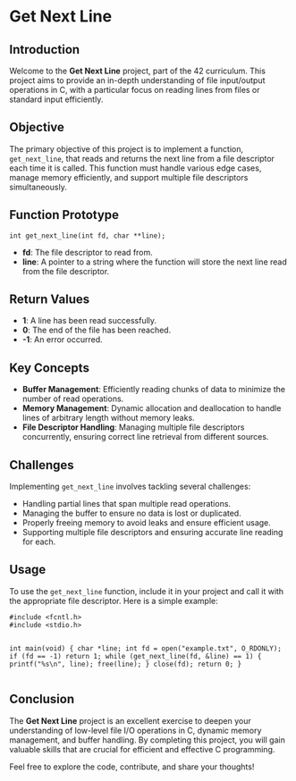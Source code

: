 <h1>Get Next Line</h1>

<h2>Introduction</h2>
<p>Welcome to the <strong>Get Next Line</strong> project, part of the 42 curriculum. This project aims to provide an in-depth understanding of file input/output operations in C, with a particular focus on reading lines from files or standard input efficiently.</p>

<h2>Objective</h2>
<p>The primary objective of this project is to implement a function, <code>get_next_line</code>, that reads and returns the next line from a file descriptor each time it is called. This function must handle various edge cases, manage memory efficiently, and support multiple file descriptors simultaneously.</p>

<h2>Function Prototype</h2>
<pre><code>int get_next_line(int fd, char **line);</code></pre>
<ul>
    <li><strong>fd</strong>: The file descriptor to read from.</li>
    <li><strong>line</strong>: A pointer to a string where the function will store the next line read from the file descriptor.</li>
</ul>

<h2>Return Values</h2>
<ul>
    <li><strong>1</strong>: A line has been read successfully.</li>
    <li><strong>0</strong>: The end of the file has been reached.</li>
    <li><strong>-1</strong>: An error occurred.</li>
</ul>

<h2>Key Concepts</h2>
<ul>
    <li><strong>Buffer Management</strong>: Efficiently reading chunks of data to minimize the number of read operations.</li>
    <li><strong>Memory Management</strong>: Dynamic allocation and deallocation to handle lines of arbitrary length without memory leaks.</li>
    <li><strong>File Descriptor Handling</strong>: Managing multiple file descriptors concurrently, ensuring correct line retrieval from different sources.</li>
</ul>

<h2>Challenges</h2>
<p>Implementing <code>get_next_line</code> involves tackling several challenges:</p>
<ul>
    <li>Handling partial lines that span multiple read operations.</li>
    <li>Managing the buffer to ensure no data is lost or duplicated.</li>
    <li>Properly freeing memory to avoid leaks and ensure efficient usage.</li>
    <li>Supporting multiple file descriptors and ensuring accurate line reading for each.</li>
</ul>

<h2>Usage</h2>
<p>To use the <code>get_next_line</code> function, include it in your project and call it with the appropriate file descriptor. Here is a simple example:</p>
<pre><code>#include &lt;fcntl.h&gt;
#include &lt;stdio.h&gt;

int main(void)
{
    char *line;
    int fd = open("example.txt", O_RDONLY);
    if (fd == -1)
        return 1;
    while (get_next_line(fd, &line) == 1)
        {
            printf("%s\n", line);
            free(line);
        }
    close(fd);
    return 0;
}
</code></pre>

<h2>Conclusion</h2>
<p>The <strong>Get Next Line</strong> project is an excellent exercise to deepen your understanding of low-level file I/O operations in C, dynamic memory management, and buffer handling. By completing this project, you will gain valuable skills that are crucial for efficient and effective C programming.</p>
<p>Feel free to explore the code, contribute, and share your thoughts!</p>
